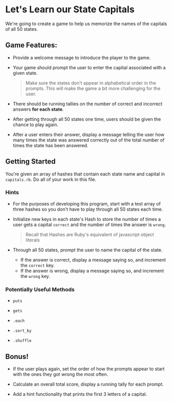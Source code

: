# Let's Learn our State Capitals

We're going to create a game to help us memorize the names of the capitals of all 50 states.

## Game Features:

- Provide a welcome message to introduce the player to the game.

- Your game should prompt the user to enter the capital associated with a given state.
  > Make sure the states don't appear in alphabetical order in the prompts. This will make the game a bit more challenging for the user.

- There should be running tallies on the number of correct and incorrect answers **for each state**.

- After getting through all 50 states one time, users should be given the chance to play again.

- After a user enters their answer, display a message telling the user how many times the state was answered correctly out of the total number of times the state has been answered.


## Getting Started

You're given an array of hashes that contain each state name and capital in `capitals.rb`. Do all of your work in this file.

### Hints

- For the purposes of developing this program, start with a test array of three hashes so you don't have to play through all 50 states each time.

- Initialize new keys in each state's Hash to store the number of times a user gets a capital `correct` and the number of times the answer is `wrong`.
  > Recall that Hashes are Ruby's equivalent of javascript object literals

- Through all 50 states, prompt the user to name the capital of the state.

  - If the answer is correct, display a message saying so, and increment the `correct` key.
  - If the answer is wrong, display a message saying so, and increment the `wrong` key.

### Potentially Useful Methods

- `puts`

- `gets`

- `.each`

- `.sort_by`

- `.shuffle`

## Bonus!

- If the user plays again, set the order of how the prompts appear to start with the ones they got wrong the most often.

- Calculate an overall total score, display a running tally for each prompt.

- Add a hint functionality that prints the first 3 letters of a capital.
